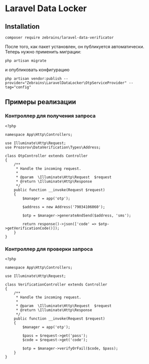 # Laravel Data Locker

## Installation

```
composer require zebrains/laravel-data-verificator
```

После того, как пакет установлен, он публикуется автоматически. Теперь нужно применить миграции:
```
php artisan migrate
```
и опубликовать конфигурацию

```
php artisan vendor:publish --provider="Zebrains\LaravelDataLocker\OtpServiceProvider" --tag="config"
```

## Примеры реализации

### Контроллер для получения запроса

```
<?php

namespace App\Http\Controllers;

use Illuminate\Http\Request;
use Prozorov\DataVerification\Types\Address;

class OtpController extends Controller
{
    /**
     * Handle the incoming request.
     *
     * @param  \Illuminate\Http\Request  $request
     * @return \Illuminate\Http\Response
     */
    public function __invoke(Request $request)
    {
        $manager = app('otp');

        $address = new Address('79034106060');

        $otp = $manager->generateAndSend($address, 'sms');

        return response()->json(['code' => $otp->getVerificationCode()]);
    }
}
```

### Контроллер для проверки запроса

```
<?php

namespace App\Http\Controllers;

use Illuminate\Http\Request;

class VerificationController extends Controller
{
    /**
     * Handle the incoming request.
     *
     * @param  \Illuminate\Http\Request  $request
     * @return \Illuminate\Http\Response
     */
    public function __invoke(Request $request)
    {
        $manager = app('otp');

        $pass = $request->get('pass');
        $code = $request->get('code');

        $otp = $manager->verifyOrFail($code, $pass);
    }
}
```
